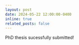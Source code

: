 ```yaml
---
layout: post
date: 2024-05-22 12:00:00-0400
inline: true
related_posts: false
---
```


PhD thesis sucessfully submitted!
